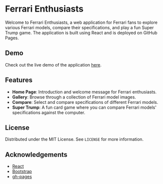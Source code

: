 # Ferrari Enthusiasts

Welcome to Ferrari Enthusiasts, a web application for Ferrari fans to explore various Ferrari models, compare their specifications, and play a fun Super Trump game. The application is built using React and is deployed on GitHub Pages.

## Demo

Check out the live demo of the application [here](https://0xlukasinho.github.io/ferrari-enthusiasts/).

## Features

- **Home Page**: Introduction and welcome message for Ferrari enthusiasts.
- **Gallery**: Browse through a collection of Ferrari model images.
- **Compare**: Select and compare specifications of different Ferrari models.
- **Super Trump**: A fun card game where you can compare Ferrari models' specifications against the computer.

## License

Distributed under the MIT License. See `LICENSE` for more information.

## Acknowledgements

- [React](https://reactjs.org/)
- [Bootstrap](https://getbootstrap.com/)
- [gh-pages](https://www.npmjs.com/package/gh-pages)
